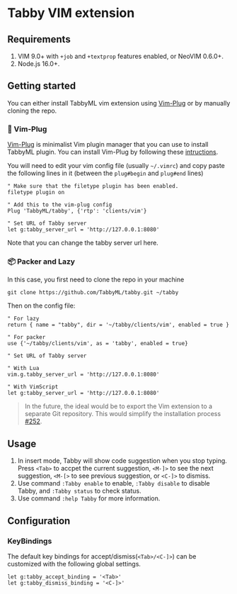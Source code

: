 # Tabby VIM extension

## Requirements

1. VIM 9.0+ with `+job` and `+textprop` features enabled, or NeoVIM 0.6.0+.
2. Node.js 16.0+.

## Getting started

You can either install TabbyML vim extension using [Vim-Plug](https://github.com/junegunn/vim-plug) or by manually cloning the repo.

### 🔌 Vim-Plug

[Vim-Plug](https://github.com/junegunn/vim-plug) is minimalist Vim plugin manager that you can use to install TabbyML plugin.
You can install Vim-Plug by following these [intructions](https://github.com/junegunn/vim-plug#installation).



You will need to edit your vim config file (usually `~/.vimrc`) and copy paste the following lines in it (between the `plug#begin` and `plug#end` lines)


```
" Make sure that the filetype plugin has been enabled.
filetype plugin on

" Add this to the vim-plug config
Plug 'TabbyML/tabby', {'rtp': 'clients/vim'}

" Set URL of Tabby server
let g:tabby_server_url = 'http://127.0.0.1:8080'
```

Note that you can change the tabby server url here.

### 📦 Packer and Lazy
In this case, you first need to clone the repo in your machine
```
git clone https://github.com/TabbyML/tabby.git ~/tabby
```
Then on the config file:
```
" For lazy
return { name = "tabby", dir = '~/tabby/clients/vim', enabled = true }

" For packer
use {'~/tabby/clients/vim', as = 'tabby', enabled = true}

" Set URL of Tabby server

" With Lua
vim.g.tabby_server_url = 'http://127.0.0.1:8080'

" With VimScript
let g:tabby_server_url = 'http://127.0.0.1:8080'
```
> In the future, the ideal would be to export the Vim extension to a separate Git repository. This would simplify the installation process [#252](https://github.com/TabbyML/tabby/issues/252).

## Usage

1. In insert mode, Tabby will show code suggestion when you stop typing. Press `<Tab>` to accpet the current suggestion, `<M-]>` to see the next suggestion, `<M-[>` to see previous suggestion, or `<C-]>` to dismiss.
2. Use command `:Tabby enable` to enable, `:Tabby disable` to disable Tabby, and `:Tabby status` to check status.
3. Use command `:help Tabby` for more information.

## Configuration

### KeyBindings

The default key bindings for accept/dismiss(`<Tab>/<C-]>`) can be customized
with the following global settings.

```vimscript
let g:tabby_accept_binding = '<Tab>'
let g:tabby_dismiss_binding = '<C-]>'
```
